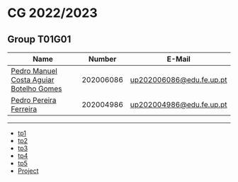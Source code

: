 # CG 2022/2023

## Group T01G01
| Name             | Number    | E-Mail             |
| ---------------- | --------- | ------------------ |
| [Pedro Manuel Costa Aguiar Botelho Gomes](https://github.com/Pedro-CAB)  | 202006086 | up202006086@edu.fe.up.pt    |
| [Pedro Pereira Ferreira](https://github.com/Pedro-PFerreira/)         | 202004986| up202004986@edu.fe.up.pt                |

----

  - [tp1](tp1/README.md)
  - [tp2](tp2/README.md)
  - [tp3](tp3/README.md)
  - [tp4](tp4/README.md)
  - [tp5](tp5/README.md)
  - [Project](project/README.md)
